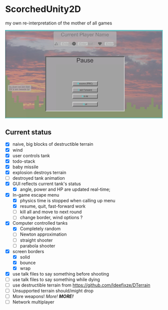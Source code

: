 # ScorchedUnity2D
my own re-interpretation of the mother of all games

![screenshot](info/Screenshot_menu.jpg?raw=true)

## Current status

* [x] naive, big blocks of destructible terrain
* [X] wind
* [x] user controls tank
* [x] todo-stack
* [x] baby missile
* [x] explosion destroys terrain
* [ ] destroyed tank animation
* [x] GUI reflects current tank's status
  * [x] angle, power and HP are updated real-time; 
* [x] In-game escape menu
  * [x] physics time is stopped when calling up menu
  * [x] resume, quit, fast-forward work
  * [ ] kill all and move to next round
  * [ ] change border, wind options ?
* [x] Computer controlled tanks
  * [x] Completely random
  * [ ] Newton approximation
  * [ ] straight shooter
  * [ ] parabola shooter
* [x] screen borders
  * [x] solid
  * [x] bounce
  * [x] wrap
* [x] use talk files to say something before shooting
* [ ] use talk files to say something while dying
* [ ] use destructible terrain from <https://github.com/Ideefixze/DTerrain>
* [ ] Unsupported terrain should/might drop
* [ ] More weapons!   *More!*   ***MORE!***
* [ ] Network multiplayer
